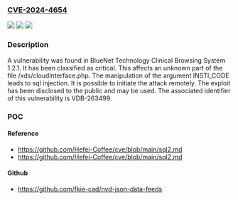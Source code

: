 ### [CVE-2024-4654](https://cve.mitre.org/cgi-bin/cvename.cgi?name=CVE-2024-4654)
![](https://img.shields.io/static/v1?label=Product&message=Clinical%20Browsing%20System&color=blue)
![](https://img.shields.io/static/v1?label=Version&message=%3D%201.2.1%20&color=brighgreen)
![](https://img.shields.io/static/v1?label=Vulnerability&message=CWE-89%20SQL%20Injection&color=brighgreen)

### Description

A vulnerability was found in BlueNet Technology Clinical Browsing System 1.2.1. It has been classified as critical. This affects an unknown part of the file /xds/cloudInterface.php. The manipulation of the argument INSTI_CODE leads to sql injection. It is possible to initiate the attack remotely. The exploit has been disclosed to the public and may be used. The associated identifier of this vulnerability is VDB-263499.

### POC

#### Reference
- https://github.com/Hefei-Coffee/cve/blob/main/sql2.md
- https://github.com/Hefei-Coffee/cve/blob/main/sql2.md

#### Github
- https://github.com/fkie-cad/nvd-json-data-feeds

